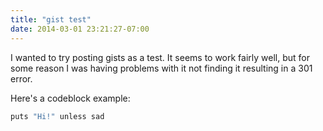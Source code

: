 ```yaml
---
title: "gist test"
date: 2014-03-01 23:21:27-07:00
---
```


I wanted to try posting gists as a test. It seems to work fairly well, but for some reason I was having problems with it not finding it resulting in a 301 error.



Here's a codeblock example:

```python
puts "Hi!" unless sad
```
